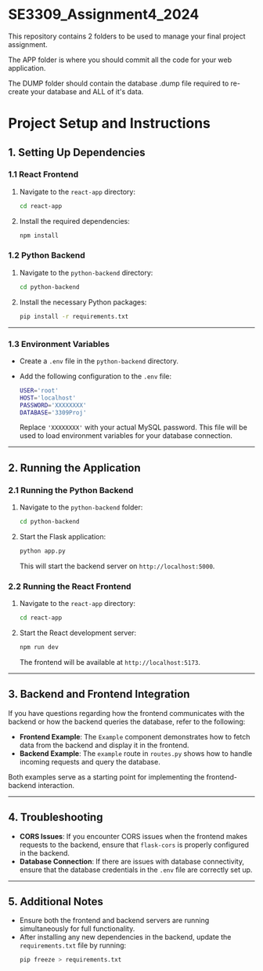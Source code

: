 # SE3309_Assignment4_2024

This repository contains 2 folders to be used to manage your final project assignment.

The APP folder is where you should commit all the code for your web application.

The DUMP folder should contain the database .dump file required to re-create your database and ALL of it's data.



# Project Setup and Instructions

## 1. Setting Up Dependencies

### 1.1 React Frontend

1. Navigate to the `react-app` directory:
   ```bash
   cd react-app
   ```

2. Install the required dependencies:
   ```bash
   npm install
   ```

### 1.2 Python Backend

1. Navigate to the `python-backend` directory:
   ```bash
   cd python-backend
   ```

2. Install the necessary Python packages:
   ```bash
   pip install -r requirements.txt
   ```

---
### 1.3 Environment Variables

- Create a `.env` file in the `python-backend` directory.
- Add the following configuration to the `.env` file:
  ```bash
  USER='root'
  HOST='localhost'
  PASSWORD='XXXXXXXX'
  DATABASE='3309Proj'
  ```

  Replace `'XXXXXXXX'` with your actual MySQL password. This file will be used to load environment variables for your database connection.

---


## 2. Running the Application

### 2.1 Running the Python Backend

1. Navigate to the `python-backend` folder:
   ```bash
   cd python-backend
   ```

2. Start the Flask application:
   ```bash
   python app.py
   ```

   This will start the backend server on `http://localhost:5000`.

### 2.2 Running the React Frontend

1. Navigate to the `react-app` directory:
   ```bash
   cd react-app
   ```

2. Start the React development server:
   ```bash
   npm run dev
   ```

   The frontend will be available at `http://localhost:5173`.

---

## 3. Backend and Frontend Integration

If you have questions regarding how the frontend communicates with the backend or how the backend queries the database, refer to the following:

- **Frontend Example**: The `Example` component demonstrates how to fetch data from the backend and display it in the frontend.
- **Backend Example**: The `example` route in `routes.py` shows how to handle incoming requests and query the database.

Both examples serve as a starting point for implementing the frontend-backend interaction.

---

## 4. Troubleshooting

- **CORS Issues**: If you encounter CORS issues when the frontend makes requests to the backend, ensure that `flask-cors` is properly configured in the backend.
- **Database Connection**: If there are issues with database connectivity, ensure that the database credentials in the `.env` file are correctly set up.

---

## 5. Additional Notes

- Ensure both the frontend and backend servers are running simultaneously for full functionality.
- After installing any new dependencies in the backend, update the `requirements.txt` file by running:
   ```bash
   pip freeze > requirements.txt







